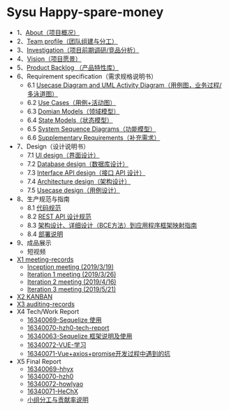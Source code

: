 # Sysu Happy-spare-money

- 1、[About（项目概况）](https://hhhghh.github.io/Dashboard/01-About)
- 2、[Team profile（团队组建与分工）](https://hhhghh.github.io/Dashboard/02-Team-profile)
- 3、[Investigation（项目前期调研/竞品分析）](https://hhhghh.github.io/Dashboard/03-Investigation)
- 4、[Vision（项目愿景）](https://hhhghh.github.io/Dashboard/04-Vision)
- 5、[Product Backlog （产品特性库）](https://hhhghh.github.io/Dashboard/05-Product-Backlog)
- 6、Requirement specification（需求规格说明书）
  - 6.1 [Usecase Diagram and UML Activity Diagram（用例图，业务过程/多泳道图）](https://hhhghh.github.io/Dashboard/06-01-usecase-diagram)
  - 6.2 [Use Cases（用例+活动图）](https://hhhghh.github.io/Dashboard/06-02-use-cases)
  - 6.3 [Domian Models（领域模型）](https://hhhghh.github.io/Dashboard/06-03-domian_model)
  - 6.4 [State Models（状态模型）](https://hhhghh.github.io/Dashboard/06-04-state_model)
  - 6.5 [System Sequence Diagrams（功能模型）](https://hhhghh.github.io/Dashboard/06-05-system-sequence-diagrams)
  - 6.6 [Supplementary Requirements（补充需求）](https://hhhghh.github.io/Dashboard/06-06-supplementary-requirements)
- 7、Design（设计说明书）
  - 7.1 [UI design（界面设计）](https://hhhghh.github.io/Dashboard/07-01-UI-design-prototype)
  - 7.2 [Database design（数据库设计）](https://hhhghh.github.io/Dashboard/07-02-Database-design)
  - 7.3 [Interface API design（接口 API 设计）](https://hhhghh.github.io/API-document/public)
  - 7.4 [Architecture design（架构设计）](https://hhhghh.github.io/Dashboard/07-04-software-architecture)
  - 7.5 [Usecase design（用例设计）](https://hhhghh.github.io/Dashboard/07-05-Usecase-design)
- 8、生产规范与指南
  - 8.1 [代码规范 ](https://hhhghh.github.io/Dashboard/08-01-coding-standard)
  - 8.2 [REST API 设计规范 ](https://hhhghh.github.io/Dashboard/08-02-RESTful-api-design-standard)
  - 8.3 [架构设计、详细设计（BCE方法）到应用程序框架映射指南 ](https://hhhghh.github.io/Dashboard/08-03-relationship-between-ECB-framework-directory-design-logic-archit)
  - 8.4 [部署说明](https://hhhghh.github.io/Dashboard/08-04-deployment-doc)
- 9、成品展示
  - 短视频
- [X1 meeting-records](https://hhhghh.github.io/Dashboard/X1-inception-meeting)
  - [Inception meeting (2019/3/19)](https://hhhghh.github.io/Dashboard/Inception-meeting)
  - [Iteration 1 meeting (2019/3/26)](https://hhhghh.github.io/Dashboard/Iteration-1-meeting)
  - [Iteration 2 meeting (2019/4/16)](https://hhhghh.github.io/Dashboard/Iteration-2-meeting)
  - [Iteration 3 meeting (2019/5/21)](https://hhhghh.github.io/Dashboard/Iteration-3-meeting)
- [X2 KANBAN](https://github.com/hhhghh/Dashboard/projects?query=is%3Aclosed)
- [X3 auditing-records](https://hhhghh.github.io/Dashboard/X3-auditing-records)
- X4 Tech/Work Report
  - [16340069-Sequelize 使用](https://blog.csdn.net/qq_36159989/article/details/93380959)
  - [16340070-hzh0-tech-report](https://hhhghh.github.io/Dashboard/16340070-hzh0-tech-report)
  - [16340063-Sequelize 框架说明及使用](https://gongzq5.github.io/posts/Use-sequelize-ORM-in-Nodejs-2019-06-23/)
  - [16340072-VUE-学习](https://blog.csdn.net/Howlyao/article/details/93374044)
  - [16340071-Vue+axios+promise开发过程中遇到的坑](https://blog.csdn.net/he__changxing/article/details/93394671)
- X5 Final Report
  - [16340069-hhyx](https://hhhghh.github.io/Dashboard/16340069-hhyx)
  - [16340070-hzh0](https://hhhghh.github.io/Dashboard/16340070-hzh0-final-report)
  - [16340072-howlyao](https://hhhghh.github.io/Dashboard/16340072-howlyao-final-report)
  - [16340071-HeChX](https://hhhghh.github.io/Dashboard/16340071-HeChX)
  - [小组分工与贡献率说明](https://hhhghh.github.io/Dashboard/小组分工与贡献率说明)

